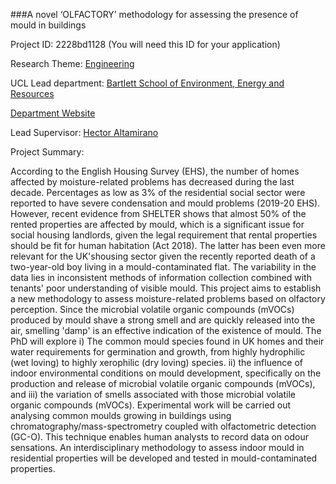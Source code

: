 ###A novel ‘OLFACTORY’ methodology for assessing the presence of mould in buildings

Project ID: 2228bd1128
(You will need this ID for your application)

Research Theme: [Engineering](../themes/engineering.md)

UCL Lead department: [Bartlett School of Environment, Energy and Resources](../departments/bartlett-school-of-environment-energy-and-resources.md)

[Department Website](https://www.ucl.ac.uk/bartlett/bartlett-school-environment-energy-and-resources)

Lead Supervisor: [Hector Altamirano](https://iris.ucl.ac.uk/iris/browse/profile?upi=HALTA34)

Project Summary:

According to the English Housing Survey (EHS), the number of homes affected by moisture-related problems has decreased during the last decade. Percentages as low as 3% of the residential social sector were reported to have severe condensation and mould problems (2019-20 EHS). However, recent evidence from SHELTER shows that almost 50% of the rented properties are affected by mould, which is a significant issue for social housing landlords, given the legal requirement that rental properties should be fit for human habitation (Act 2018). The latter has been even more relevant for the UK'shousing sector given the recently reported death of a two-year-old boy living in a mould-contaminated flat. The variability in the data lies in inconsistent methods of information collection combined with tenants' poor understanding of visible mould. This project aims to establish a new methodology to assess moisture-related problems based on olfactory perception. Since the microbial volatile organic compounds (mVOCs) produced by mould shave a strong smell and are quickly released into the air, smelling 'damp' is an effective indication of the existence of mould. The PhD will explore i) The common mould species found in UK homes and their water requirements for germination and growth, from highly hydrophilic (wet loving) to highly xerophilic (dry loving) species. ii) the influence of indoor environmental conditions on mould development, specifically on the production and release of microbial volatile organic compounds (mVOCs), and iii) the variation of smells associated with those microbial volatile organic compounds (mVOCs). Experimental work will be carried out analysing common moulds growing in buildings using chromatography/mass-spectrometry coupled with olfactometric detection (GC-O). This technique enables human analysts to record data on odour sensations. An interdisciplinary methodology to assess indoor mould in residential properties will be developed and tested in mould-contaminated properties.